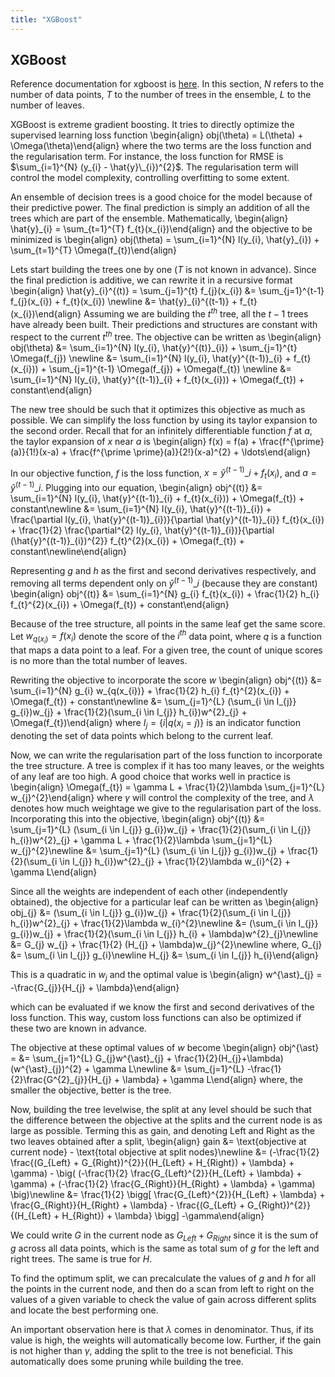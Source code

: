 ```yaml
---
title: "XGBoost"
---
```


## XGBoost

Reference documentation for xgboost is [here](https://xgboost.readthedocs.io/en/latest/tutorials/model.html).
In this section, $N$ refers to the number of data points, $T$ to the number of trees in the ensemble, $L$ to the number of leaves.


XGBoost is extreme gradient boosting. It tries to directly optimize the supervised learning loss function
\begin{align}
     obj(\theta) = L(\theta) + \Omega(\theta)\end{align}
where the two terms are the loss function and the regularisation term. For instance, the loss function for RMSE is $\sum_{i=1}^{N} (y_{i} - \hat{y}\_{i})^{2}$. The regularisation term will control the model complexity, controlling overfitting to some extent.


An ensemble of decision trees is a good choice for the model because of their predictive power. The final prediction is simply an addition of all the trees which are part of the ensemble. Mathematically,
\begin{align}
    \hat{y}\_{i} = \sum_{t=1}^{T} f_{t}(x_{i})\end{align}
and the objective to be minimized is
\begin{align}
    obj(\theta) = \sum_{i=1}^{N} l(y_{i}, \hat{y}\_{i}) + \sum_{t=1}^{T} \Omega(f_{t})\end{align}

Lets start building the trees one by one ($T$ is not known in advance). Since the final prediction is additive, we can rewrite it in a recursive format
\begin{align}
    \hat{y}\_{i}^{(t)} = \sum_{j=1}^{t} f_{j}(x_{i}) &= \sum_{j=1}^{t-1} f_{j}(x_{i}) + f_{t}(x_{i}) \newline
    &= \hat{y}\_{i}^{(t-1)} + f_{t}(x_{i})\end{align}
Assuming we are building the $t^{th}$ tree, all the $t-1$ trees have already been built. Their predictions and structures are constant with respect to the current $t^{th}$ tree. The objective can be written as
\begin{align}
    obj(\theta) &= \sum_{i=1}^{N} l(y_{i}, \hat{y}^{(t)}\_{i}) + \sum_{j=1}^{t} \Omega(f_{j}) \newline
    &= \sum_{i=1}^{N} l(y_{i}, \hat{y}^{(t-1)}\_{i} + f_{t}(x_{i})) + \sum_{j=1}^{t-1} \Omega(f_{j}) + \Omega(f_{t}) \newline
    &= \sum_{i=1}^{N} l(y_{i}, \hat{y}^{(t-1)}\_{i} + f_{t}(x_{i})) + \Omega(f_{t}) + constant\end{align}

The new tree should be such that it optimizes this objective as much as possible. We can simplify the loss function by using its taylor expansion to the second order. Recall that for an infinitely differentiable function $f$ at $a$, the taylor expansion of $x$ near $a$ is
\begin{align}
    f(x) = f(a) + \frac{f^{\prime}(a)}{1!}(x-a) + \frac{f^{\prime \prime}(a)}{2!}(x-a)^{2} + \ldots\end{align}

In our objective function, $f$ is the loss function, $x = \hat{y}^{(t-1)}\_{i} + f_{t}(x_{i})$, and $a = \hat{y}^{(t-1)}\_{i}$. Plugging into our equation,
\begin{align}
    obj^{(t)} &= \sum_{i=1}^{N} l(y_{i}, \hat{y}^{(t-1)}\_{i} + f_{t}(x_{i})) + \Omega(f_{t}) + constant\newline
    &= \sum_{i=1}^{N} l(y_{i}, \hat{y}^{(t-1)}\_{i}) + \frac{\partial l(y_{i}, \hat{y}^{(t-1)}\_{i})}{\partial \hat{y}^{(t-1)}\_{i}} f_{t}(x_{i}) + \frac{1}{2} \frac{\partial^{2} l(y_{i}, \hat{y}^{(t-1)}\_{i})}{\partial (\hat{y}^{(t-1)}\_{i})^{2}} f_{t}^{2}(x_{i}) + \Omega(f_{t}) + constant\newline\end{align}

Representing $g$ and $h$ as the first and second derivatives respectively, and removing all terms dependent only on $\hat{y}^{(t-1)}\_{i}$ (because they are constant)
\begin{align}
    obj^{(t)} &= \sum_{i=1}^{N} g_{i} f_{t}(x_{i}) + \frac{1}{2} h_{i} f_{t}^{2}(x_{i}) + \Omega(f_{t}) + constant\end{align}

Because of the tree structure, all points in the same leaf get the same score. Let $w_{q(x_{i})} = f(x_{i})$ denote the score of the $i^{th}$ data point, where $q$ is a function that maps a data point to a leaf. For a given tree, the count of unique scores is no more than the total number of leaves.

Rewriting the objective to incorporate the score $w$
\begin{align}
    obj^{(t)} &= \sum_{i=1}^{N} g_{i} w_{q(x_{i})} + \frac{1}{2} h_{i} f_{t}^{2}(x_{i}) + \Omega(f_{t}) + constant\newline
    &= \sum_{j=1}^{L} (\sum_{i \in I_{j}} g_{i})w_{j} + \frac{1}{2}(\sum_{i \in I_{j}} h_{i})w^{2}\_{j} + \Omega(f_{t})\end{align}
where $I_{j} = \{i|q(x_{i} = j)\}$ is an indicator function denoting the set of data points which belong to the current leaf.


Now, we can write the regularisation part of the loss function to incorporate the tree structure. A tree is complex if it has too many leaves, or the weights of any leaf are too high. A good choice that works well in practice is
\begin{align}
    \Omega(f_{t}) = \gamma L + \frac{1}{2}\lambda \sum_{j=1}^{L} w_{j}^{2}\end{align}
where $\gamma$ will control the complexity of the tree, and $\lambda$ denotes how much weightage we give to the regularisation part of the loss. Incorporating this into the objective,
\begin{align}
    obj^{(t)} &= \sum_{j=1}^{L} (\sum_{i \in I_{j}} g_{i})w_{j} + \frac{1}{2}(\sum_{i \in I_{j}} h_{i})w^{2}\_{j} + \gamma L + \frac{1}{2}\lambda \sum_{j=1}^{L} w_{j}^{2}\newline
    &= \sum_{j=1}^{L} (\sum_{i \in I_{j}} g_{i})w_{j} + \frac{1}{2}(\sum_{i \in I_{j}} h_{i})w^{2}\_{j} + \frac{1}{2}\lambda w_{i}^{2} + \gamma L\end{align}

Since all the weights are independent of each other (independently obtained), the objective for a particular leaf can be written as
\begin{align}
    obj_{j} &= (\sum_{i \in I_{j}} g_{i})w_{j} + \frac{1}{2}(\sum_{i \in I_{j}} h_{i})w^{2}\_{j} + \frac{1}{2}\lambda w_{i}^{2}\newline
    &= (\sum_{i \in I_{j}} g_{i})w_{j} + \frac{1}{2}(\sum_{i \in I_{j}} h_{i} + \lambda)w^{2}\_{j}\newline
    &= G_{j} w_{j} + \frac{1}{2} (H_{j} + \lambda)w_{j}^{2}\newline
    where, G_{j} &= \sum_{i \in I_{j}} g_{i}\newline
    H_{j} &= \sum_{i \in I_{j}} h_{i}\end{align}

This is a quadratic in $w_{j}$ and the optimal value is
\begin{align}
    w^{\ast}\_{j} = -\frac{G_{j}}{H_{j} + \lambda}\end{align}

which can be evaluated if we know the first and second derivatives of the loss function. This way, custom loss functions can also be optimized if these two are known in advance.


The objective at these optimal values of $w$ become
\begin{align}
    obj^{\ast} = &= \sum_{j=1}^{L} G_{j}w^{\ast}\_{j} + \frac{1}{2}(H_{j}+\lambda)(w^{\ast}\_{j})^{2} + \gamma L\newline
    &= \sum_{j=1}^{L} -\frac{1}{2}\frac{G^{2}\_{j}}{H_{j} + \lambda} + \gamma L\end{align}
where, the smaller the objective, better is the tree.


Now, building the tree levelwise, the split at any level should be such that the difference between the objective at the splits and the current node is as large as possible. Terming this as gain, and denoting Left and Right as the two leaves obtained after a split,
\begin{align}
    gain &= \text{objective at current node} - \text{total objective at split nodes}\newline
    &= (-\frac{1}{2} \frac{(G_{Left} + G_{Right})^{2}}{(H_{Left} + H_{Right}) + \lambda} + \gamma) - \big( (-\frac{1}{2} \frac{G_{Left}^{2}}{H_{Left} + \lambda} + \gamma) + (-\frac{1}{2} \frac{G_{Right}}{H_{Right} + \lambda} + \gamma) \big)\newline
    &= \frac{1}{2} \bigg[ \frac{G_{Left}^{2}}{H_{Left} + \lambda} + \frac{G_{Right}}{H_{Right} + \lambda} - \frac{(G_{Left} + G_{Right})^{2}}{(H_{Left} + H_{Right}) + \lambda} \bigg] -\gamma\end{align}

We could write $G$ in the current node as $G_{Left} + G_{Right}$ since it is the sum of $g$ across all data points, which is the same as total sum of $g$ for the left and right trees. The same is true for $H$.


To find the optimum split, we can precalculate the values of $g$ and $h$ for all the points in the current node, and then do a scan from left to right on the values of a given variable to check the value of gain across different splits and locate the best performing one.


An important observation here is that $\lambda$ comes in denominator. Thus, if its value is high, the weights will automatically become low. Further, if the gain is not higher than $\gamma$, adding the split to the tree is not beneficial. This automatically does some pruning while building the tree.
